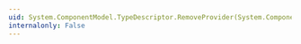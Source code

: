 ```yaml
---
uid: System.ComponentModel.TypeDescriptor.RemoveProvider(System.ComponentModel.TypeDescriptionProvider,System.Type)
internalonly: False
---
```

